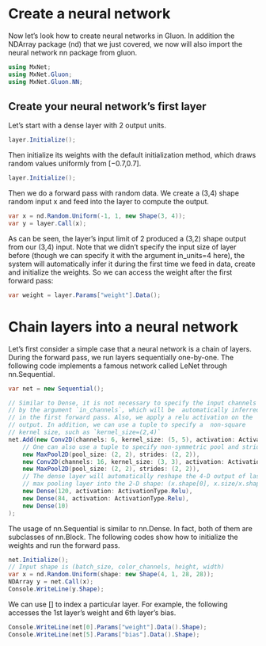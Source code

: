 # Create a neural network

Now let’s look how to create neural networks in Gluon. In addition the NDArray package (nd) that we just covered, we now will also import the neural network nn package from gluon.

```csharp
using MxNet;
using MxNet.Gluon;
using MxNet.Gluon.NN;
```

## Create your neural network’s first layer

Let’s start with a dense layer with 2 output units.

```csharp
layer.Initialize();
```

Then initialize its weights with the default initialization method, which draws random values uniformly from  [−0.7,0.7].

```csharp
layer.Initialize();
```

Then we do a forward pass with random data. We create a  (3,4)  shape random input x and feed into the layer to compute the output.

```csharp
var x = nd.Random.Uniform(-1, 1, new Shape(3, 4));
var y = layer.Call(x);
```

As can be seen, the layer’s input limit of 2 produced a  (3,2)  shape output from our  (3,4)  input. Note that we didn’t specify the input size of layer before (though we can specify it with the argument in_units=4 here), the system will automatically infer it during the first time we feed in data, create and initialize the weights. So we can access the weight after the first forward pass:

```csharp
var weight = layer.Params["weight"].Data();
```

# Chain layers into a neural network
Let’s first consider a simple case that a neural network is a chain of layers. During the forward pass, we run layers sequentially one-by-one. The following code implements a famous network called LeNet through nn.Sequential.

```csharp
var net = new Sequential();

// Similar to Dense, it is not necessary to specify the input channels
// by the argument `in_channels`, which will be  automatically inferred
// in the first forward pass. Also, we apply a relu activation on the
// output. In addition, we can use a tuple to specify a  non-square
// kernel size, such as `kernel_size=(2,4)`
net.Add(new Conv2D(channels: 6, kernel_size: (5, 5), activation: ActivationType.Relu),
    // One can also use a tuple to specify non-symmetric pool and stride sizes
    new MaxPool2D(pool_size: (2, 2), strides: (2, 2)),
    new Conv2D(channels: 16, kernel_size: (3, 3), activation: ActivationType.Relu),
    new MaxPool2D(pool_size: (2, 2), strides: (2, 2)),
    // The dense layer will automatically reshape the 4-D output of last
    // max pooling layer into the 2-D shape: (x.shape[0], x.size/x.shape[0])
    new Dense(120, activation: ActivationType.Relu),
    new Dense(84, activation: ActivationType.Relu),
    new Dense(10)
);
```

The usage of nn.Sequential is similar to nn.Dense. In fact, both of them are subclasses of nn.Block. The following codes show how to initialize the weights and run the forward pass.

```csharp
net.Initialize();
// Input shape is (batch_size, color_channels, height, width)
var x = nd.Random.Uniform(shape: new Shape(4, 1, 28, 28));
NDArray y = net.Call(x);
Console.WriteLine(y.Shape);
```

We can use [] to index a particular layer. For example, the following accesses the 1st layer’s weight and 6th layer’s bias.

```csharp
Console.WriteLine(net[0].Params["weight"].Data().Shape);
Console.WriteLine(net[5].Params["bias"].Data().Shape);
```